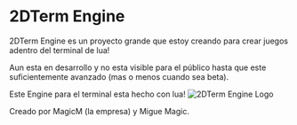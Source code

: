 # 2DTerm Engine
2DTerm Engine es un proyecto grande que estoy creando para crear juegos
adentro del terminal de lua!

Aun esta en desarrollo y no esta visible para el público hasta que este
suficientemente avanzado (mas o menos cuando sea beta).

Este Engine para el terminal esta hecho con lua!
![2DTerm Engine Logo](https://i.ibb.co/GsG6Qmp/logo.png)

Creado por MagicM (la empresa) y Migue Magic.
